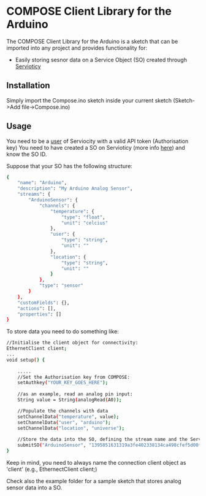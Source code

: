COMPOSE Client Library for the Arduino
================

The COMPOSE Client Library for the Arduino is a sketch that can be imported into any project and provides functionality for:

- Easily storing sesnor data on a Service Object (SO) created through [Servioticy]


Installation
----

Simply import the Compose.ino sketch inside your current sketch (Sketch->Add file->Compose.ino)


Usage
----

You need to be a [user] of Serviocity with a valid API token (Authorisation key)
You need to have created a SO on Servioticy (more info [here]) and know the SO ID.

Suppose that your SO has the following structure:

```sh
{
    "name": "Arduino",
    "description": "My Arduino Analog Sensor",
    "streams": {
        "ArduinoSensor": {
            "channels": {
                "temperature": {
                    "type": "float",
                    "unit": "celcius"
                },
                "user": {
                    "type": "string",
                    "unit": ""
                },
                "location": {
                    "type": "string",
                    "unit": ""
                }
            },
            "type": "sensor"
        }
    },
    "customFields": {},
    "actions": [],
    "properties": []
}
```

To store data you need to do something like:
```sh
//Initialise the client object for connectivity:
EthernetClient client;
...
void setup() {
	
	.....
	//Set the Authorisation key from COMPOSE:
  	setAuthkey("YOUR_KEY_GOES_HERE");
  
  	//as an example, read an analog pin input:
  	String value = String(analogRead(A0));

  	//Populate the channels with data
  	setChannelData("temperature", value);
  	setChannelData("user", "arduino");
  	setChannelData("location", "universe");
 
  	//Store the data into the SO, defining the stream name and the Service Object ID:
  	submitSO("ArduinoSensor", "1395851631319a3fe402338134ca498cfef5d00fd8ace");
}

```
Keep in mind, you need to always name the connection client object as 'client' (e.g., EthernectClient client;)

Check also the example folder for a sample sketch that stores analog sensor data into a SO.






[Servioticy]:http://www.servioticy.com/
[here]:http://www.servioticy.com/?page_id=106
[user]:http://www.servioticy.com/?page_id=73
